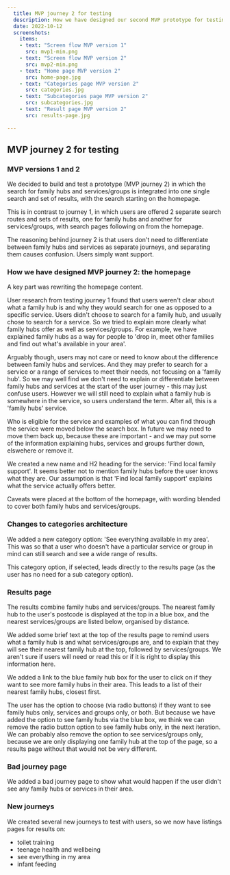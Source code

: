 ```yaml
---
  title: MVP journey 2 for testing
  description: How we have designed our second MVP prototype for testing.
  date: 2022-10-12
  screenshots:
    items:
    - text: "Screen flow MVP version 1"
      src: mvp1-min.png
    - text: "Screen flow MVP version 2"
      src: mvp2-min.png 
    - text: "Home page MVP version 2"
      src: home-page.jpg 
    - text: "Categories page MVP version 2"
      src: categories.jpg 
    - text: "Subcategories page MVP version 2"
      src: subcategories.jpg 
    - text: "Result page MVP version 2"
      src: results-page.jpg       
  
---
```


## MVP journey 2 for testing

### MVP versions 1 and 2

We decided to build and test a prototype (MVP journey 2) in which the search for family hubs and services/groups is integrated into one single search and set of results, with the search starting on the homepage. 

This is in contrast to journey 1, in which users are offered 2 separate search routes and sets of results, one for family hubs and another for services/groups, with search pages following on from the homepage.

The reasoning behind journey 2 is that users don't need to differentiate between family hubs and services as separate journeys, and separating them causes confusion. Users simply want support.

### How we have designed MVP journey 2: the homepage

A key part was rewriting the homepage content. 

User research from testing journey 1 found that users weren't clear about what a family hub is and why they would search for one as opposed to a specific service. Users didn't choose to search for a family hub, and usually chose to search for a service. So we tried to explain more clearly what family hubs offer as well as services/groups. For example, we have explained family hubs as a way for people to 'drop in, meet other families and find out what's available in your area'.

Arguably though, users may not care or need to know about the difference between family hubs and services. And they may prefer to search for a service or a range of services to meet their needs, not focusing on a 'family hub'. So we may well find we don't need to explain or differentiate between family hubs and services at the start of the user journey - this may just confuse users. However we will still need to explain what a family hub is somewhere in the service, so users understand the term. After all, this is a 'family hubs' service.

Who is eligible for the service and examples of what you can find through the service were moved below the search box. In future we may need to move them back up, because these are important - and we may put some of the information explaining hubs, services and groups further down, elswehere or remove it. 

We created a new name and H2 heading for the service: 'Find local family support'. It seems better not to mention family hubs before the user knows what they are. Our assumption is that 'Find local family support' explains what the service actually offers better.

Caveats were placed at the bottom of the homepage, with wording blended to cover both family hubs and services/groups.

### Changes to categories architecture

We added a new category option: 'See everything available in my area'. This was so that a user who doesn't have a particular service or group in mind can still search and see a wide range of results.

This category option, if selected, leads directly to the results page (as the user has no need for a sub category option).

### Results page

The results combine family hubs and services/groups. The nearest family hub to the user's postcode is displayed at the top in a blue box, and the nearest services/groups are listed below, organised by distance.

We added some brief text at the top of the results page to remind users what a family hub is and what services/groups are, and to explain that they will see their nearest family hub at the top, followed by services/groups. We aren't sure if users will need or read this or if it is right to display this information here.

We added a link to the blue family hub box for the user to click on if they want to see more family hubs in their area. This leads to a list of their nearest family hubs, closest first.

The user has the option to choose (via radio buttons) if they want to see family hubs only, services and groups only, or both. But because we have added the option to see family hubs via the blue box, we think we can remove the radio button option to see family hubs only, in the next iteration. We can probably also remove the option to see services/groups only, because we are only displaying one family hub at the top of the page, so a results page without that would not be very different.

### Bad journey page

We added a bad journey page to show what would happen if the user didn't see any family hubs or services in their area.

### New journeys

We created several new journeys to test with users, so we now have listings pages for results on:

* toilet training
* teenage health and wellbeing
* see everything in my area
* infant feeding










